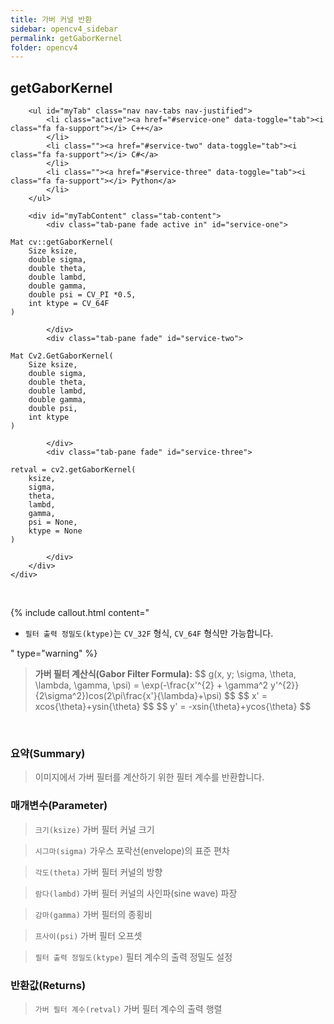 ```yaml
---
title: 가버 커널 반환
sidebar: opencv4_sidebar
permalink: getGaborKernel
folder: opencv4
---
```


<div class="row">
    <div class="col-lg-12">
        <h2 class="page-header">getGaborKernel</h2>
    </div>
    <div class="col-lg-12">

        <ul id="myTab" class="nav nav-tabs nav-justified">
            <li class="active"><a href="#service-one" data-toggle="tab"><i class="fa fa-support"></i> C++</a>
            </li>
            <li class=""><a href="#service-two" data-toggle="tab"><i class="fa fa-support"></i> C#</a>
            </li>
            <li class=""><a href="#service-three" data-toggle="tab"><i class="fa fa-support"></i> Python</a>
            </li>
        </ul>

        <div id="myTabContent" class="tab-content">
            <div class="tab-pane fade active in" id="service-one">
<pre class="prettyprint"><code class="language-cpp">Mat cv::getGaborKernel(
    Size ksize,
    double sigma,
    double theta,
    double lambd,
    double gamma,
    double psi = CV_PI *0.5,
    int ktype = CV_64F 
)</code></pre>
            </div>
            <div class="tab-pane fade" id="service-two">
<pre class="prettyprint"><code class="language-cs">Mat Cv2.GetGaborKernel(
    Size ksize,
    double sigma,
    double theta,
    double lambd,
    double gamma,
    double psi,
    int ktype
)</code></pre>
            </div>
            <div class="tab-pane fade" id="service-three">
<pre class="prettyprint"><code class="language-py">retval = cv2.getGaborKernel(
    ksize,
    sigma,
    theta,
    lambd,
    gamma,
    psi = None,
    ktype = None
)</code></pre>
            </div>
        </div>
    </div>
</div>

<br>

{% include callout.html content="

- `필터 출력 정밀도(ktype)`는 `CV_32F` 형식, `CV_64F` 형식만 가능합니다.

" type="warning" %}

<blockquote class="formula">
<b>가버 필터 계산식(Gabor Filter Formula):</b>
$$ g(x, y; \sigma, \theta, \lambda, \gamma, \psi) = \exp(-\frac{x'^{2} + \gamma^2 y'^{2}}{2\sigma^2})cos(2\pi\frac{x'}{\lambda}+\psi) $$
$$ x' = xcos{\theta}+ysin{\theta} $$
$$ y' = -xsin{\theta}+ycos{\theta} $$
</blockquote>

<br>

### 요약(Summary)

> 이미지에서 가버 필터를 계산하기 위한 필터 계수를 반환합니다.

### 매개변수(Parameter)

> `크기(ksize)` 가버 필터 커널 크기

> `시그마(sigma)` 가우스 포락선(envelope)의 표준 편차

> `각도(theta)` 가버 필터 커널의 방향

> `람다(lambd)` 가버 필터 커널의 사인파(sine wave) 파장

> `감마(gamma)` 가버 필터의 종횡비

> `프사이(psi)` 가버 필터 오프셋

> `필터 출력 정밀도(ktype)` 필터 계수의 출력 정밀도 설정

### 반환값(Returns)

> `가버 필터 계수(retval)` 가버 필터 계수의 출력 행렬
